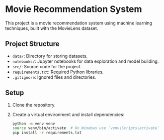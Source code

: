 # Movie Recommendation System

This project is a movie recommendation system using machine learning techniques, built with the MovieLens dataset.

## Project Structure

- `data/`: Directory for storing datasets.
- `notebooks/`: Jupyter notebooks for data exploration and model building.
- `src/`: Source code for the project.
- `requirements.txt`: Required Python libraries.
- `.gitignore`: Ignored files and directories.

## Setup

1. Clone the repository.
2. Create a virtual environment and install dependencies:

   ```bash
   python -m venv venv
   source venv/bin/activate  # On Windows use `venv\Scripts\activate`
   pip install -r requirements.txt
